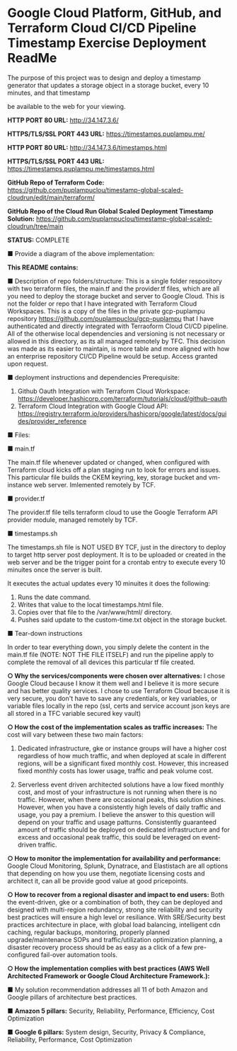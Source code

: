 <h1><b>Google Cloud Platform, GitHub, and Terraform Cloud CI/CD Pipeline Timestamp Exercise Deployment ReadMe</b></h1>

The purpose of this project was to design and deploy a timestamp generator that updates a storage object in a storage bucket, every 10 minutes, and that timestamp 

be available to the web for your viewing.

<b>HTTP PORT 80 URL:</b>  http://34.147.3.6/

<b>HTTPS/TLS/SSL PORT 443 URL:</b> https://timestamps.puplampu.me/

<b>HTTP PORT 80 URL:</b>  http://34.147.3.6/timestamps.html

<b>HTTPS/TLS/SSL PORT 443 URL:</b> https://timestamps.puplampu.me/timestamps.html

<b>GitHub Repo of Terraform Code:</b>  https://github.com/puplampuclou/timestamp-global-scaled-cloudrun/edit/main/terraform/

<b>GitHub Repo of the Cloud Run Global Scaled Deployment Timestamp Solution:</b>  https://github.com/puplampuclou/timestamp-global-scaled-cloudrun/tree/main

<b>STATUS:</b>  COMPLETE

■ Provide a diagram of the above implementation:

<b>This README contains:</b>

■ Description of repo folders/structure:  This is a single folder respository with two terraform files, the main.tf and the provider.tf files, which are all you need to deploy the storage bucket and server to Google Cloud.  This is not the folder or repo that I have integrated with Terraform Cloud Workspaces.  This is a copy of the files in the private gcp-puplampu repository https://github.com/puplampuclou/gcp-puplampu that I have authenticated and directly integrated with Terraoform Cloud CI/CD pipeline.  All of the otherwise local dependencies and versioning is not necessary or allowed in this directory, as its all managed remotely by TFC.  This decision was made as its easier to maintain, is more table and more aligned with how an enterprise repository CI/CD Pipeline would be setup.  Access granted upon request.

■ deployment instructions and dependencies
Prerequisite:
1. Github Oauth Integration with Terraform Cloud Workspace:  https://developer.hashicorp.com/terraform/tutorials/cloud/github-oauth
2. Terraform Cloud Integration with Google Cloud API: https://registry.terraform.io/providers/hashicorp/google/latest/docs/guides/provider_reference

■ Files:

■ main.tf

The main.tf file whenever updated or changed, when configured with Terraform cloud kicks off a plan staging run to look for errors and issues.  This particular file builds the CKEM keyring, key, storage bucket and vm-instance web server.  Imlemented remotely by TCF.

■ provider.tf

The provider.tf file tells terraform cloud to use the Google Terraform API provider module, managed remotely by TCF.

■ timestamps.sh

The timestamps.sh file is NOT USED BY TCF, just in the directory to deploy to target http server post deployment. It is to be uploaded or created in the web server and be the trigger point for a crontab entry to execute every 10 minuites once the server is built.

It executes the actual updates every 10 minuites it does the following:
1.	Runs the date command.
2.	Writes that value to the local timestamps.html file.  
3.	Copies over that file to the /var/www/html/ directory.
4.	Pushes said update to the custom-time.txt object in the storage bucket.

■ Tear-down instructions

In order to tear everything down, you simply delete the content in the main.tf file (NOTE:  NOT THE FILE ITSELF) and run the pipeline apply to complete the removal of all devices this particular tf file created.

<b>○ Why the services/components were chosen over alternatives:</b>  I chose Google Cloud because I know it them well and I believe it is more secure and has better quality services.  I chose to use Terraform Cloud because it is very secure, you don't have to save any credentials, or key variables, or variable files locally in the repo (ssl, certs and service account json keys are all stored in a TFC variable secured key vault) 

<b>○ How the cost of the implementation scales as traffic increases:</b>  The cost will vary between these two main factors:

1. Dedicated infrastructure, gke or instance groups will have a higher cost regardless of how much traffic, and when deployed at scale in different regions, will be a significant fixed monthly cost.  However, this increased fixed monthly costs has lower usage, traffic and peak volume cost.

2.  Serverless event driven architected solutions have a low fixed monthly cost, and most of your infrastructure is not running when there is no traffic.  However, when there are occasional peaks, this solution shines.  However, when you have a consistently high levels of daily traffic and usage, you pay a premium.
I believe the answer to this question will depend on your traffic and usage patturns.  Consistently guaranteed amount of traffic should be deployed on dedicated infrastructure and for excess and occasional peak traffic, this sould be leveraged on event-driven traffic.

<b>○ How to monitor the implementation for availability and performance:</b>  Google Cloud Monitoring, Splunk, Dynatrace, and Elastistach are all options that depending on how you use them, negotiate licensing costs and architect it, can all be provide good value at good pricepoints.

<b>○ How to recover from a regional disaster and impact to end users:</b>  Both the event-driven, gke or a combination of both, they can be deployed and designed with multi-region redundancy, strong site reliability and security best practices will ensure a high level or resiliance.  With SRE/Security best practices architecture in place, with global load balancing, intelligent cdn caching, regular backups, monitoring, properly planned upgrade/maintenance SOPs and traffic/utilization optimization planning, a disaster recovery process should be as easy as a click of a few pre-configured fail-over automation tools.

<b>○ How the implementation complies with best practices (AWS Well Architected
Framework or Google Cloud Architecture Framework.):</b>  

■ My solution recommendation addresses all 11 of both Amazon and Google pillars of architecture best practices.  

■ <b>Amazon 5 pillars:</b> Security, Reliability, Performance, Efficiency, Cost Optimization	

■ <b>Google 6 pillars:</b> System design, Security, Privacy & Compliance, Reliability, Performance, Cost Optimization

